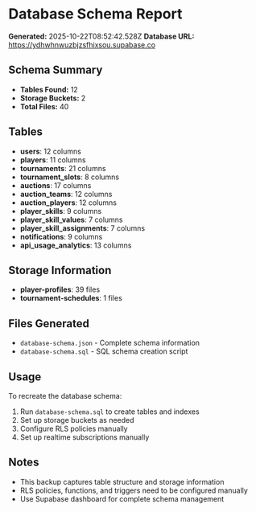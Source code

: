 # Database Schema Report

**Generated:** 2025-10-22T08:52:42.528Z
**Database URL:** https://ydhwhnwuzbjzsfhixsou.supabase.co

## Schema Summary
- **Tables Found:** 12
- **Storage Buckets:** 2
- **Total Files:** 40

## Tables
- **users**: 12 columns
- **players**: 11 columns
- **tournaments**: 21 columns
- **tournament_slots**: 8 columns
- **auctions**: 17 columns
- **auction_teams**: 12 columns
- **auction_players**: 12 columns
- **player_skills**: 9 columns
- **player_skill_values**: 7 columns
- **player_skill_assignments**: 7 columns
- **notifications**: 9 columns
- **api_usage_analytics**: 13 columns

## Storage Information
- **player-profiles**: 39 files
- **tournament-schedules**: 1 files

## Files Generated
- `database-schema.json` - Complete schema information
- `database-schema.sql` - SQL schema creation script

## Usage
To recreate the database schema:
1. Run `database-schema.sql` to create tables and indexes
2. Set up storage buckets as needed
3. Configure RLS policies manually
4. Set up realtime subscriptions manually

## Notes
- This backup captures table structure and storage information
- RLS policies, functions, and triggers need to be configured manually
- Use Supabase dashboard for complete schema management
